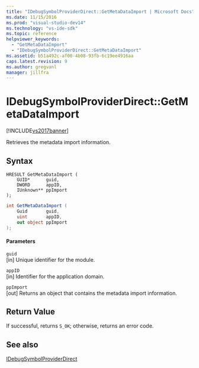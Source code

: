 ```yaml
---
title: "IDebugSymbolProviderDirect::GetMetaDataImport | Microsoft Docs"
ms.date: 11/15/2016
ms.prod: "visual-studio-dev14"
ms.technology: "vs-ide-sdk"
ms.topic: reference
helpviewer_keywords: 
  - "GetMetaDataImport"
  - "IDebugSymbolProviderDirect::GetMetaDataImport"
ms.assetid: b51a492c-af00-4b08-93fb-6c19ee4916aa
caps.latest.revision: 9
ms.author: gregvanl
manager: jillfra
---
```

# IDebugSymbolProviderDirect::GetMetaDataImport
[!INCLUDE[vs2017banner](../../../includes/vs2017banner.md)]

Retrieves the metadata import information.  
  
## Syntax  
  
```cpp#  
HRESULT GetMetaDataImport (  
    GUID*      guid,  
    DWORD      appID,  
    IUnknown** ppImport  
);  
```  
  
```csharp  
int GetMetaDataImport (  
    Guid       guid,  
    uint       appID,  
    out object ppImport  
);  
```  
  
#### Parameters  
 `guid`  
 [in] Unique identifier for the module.  
  
 `appID`  
 [in] Identifier for the application domain.  
  
 `ppImport`  
 [out] Returns an object that contains the metadata import information.  
  
## Return Value  
 If successful, returns `S_OK`; otherwise, returns an error code.  
  
## See also  
 [IDebugSymbolProviderDirect](../../../extensibility/debugger/reference/idebugsymbolproviderdirect.md)
